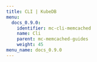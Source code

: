 ```yaml
---
title: CLI | KubeDB
menu:
  docs_0.9.0:
    identifier: mc-cli-memcached
    name: Cli
    parent: mc-memcached-guides
    weight: 45
menu_name: docs_0.9.0
---
```


